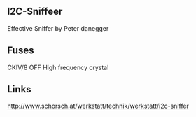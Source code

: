 I2C-Sniffeer
------------
Effective Sniffer by Peter danegger

Fuses
-----
CKIV/8 OFF
High frequency crystal

Links
-----

http://www.schorsch.at/werkstatt/technik/werkstatt/i2c-sniffer


